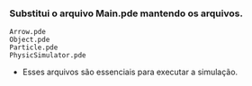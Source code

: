 ### Substitui o arquivo Main.pde mantendo os arquivos.
```
Arrow.pde
Object.pde
Particle.pde
PhysicSimulator.pde
```

* Esses arquivos são essenciais para executar a simulação.
